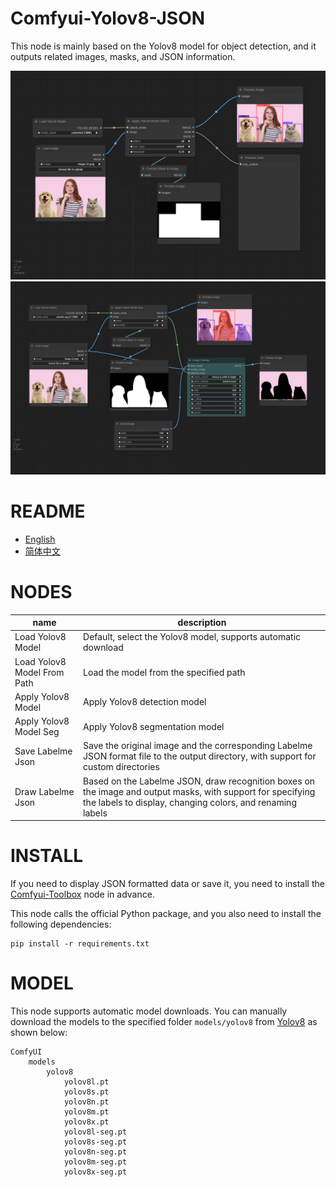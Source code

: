 # Comfyui-Yolov8-JSON
This node is mainly based on the Yolov8 model for object detection, and it outputs related images, masks, and JSON information.

![image](https://github.com/Alysondao/Comfyui-Yolov8-JSON/blob/main/docs/workflow.png)
![image](https://github.com/Alysondao/Comfyui-Yolov8-JSON/blob/main/docs/workflow1.png)

# README
- [English](README.md)
- [简体中文](readme/README.zh_CN.md)

# NODES
|name                         |description                                                     |
|-----------------------------|----------------------------------------------------------------|
|Load Yolov8 Model            |Default, select the Yolov8 model, supports automatic download   |
|Load Yolov8 Model From Path  |Load the model from the specified path                          |
|Apply Yolov8 Model           |Apply Yolov8 detection model                                    |
|Apply Yolov8 Model Seg       |Apply Yolov8 segmentation model                                 |
|Save Labelme Json            |Save the original image and the corresponding Labelme JSON format file to the output directory, with support for custom directories |
|Draw Labelme Json            |Based on the Labelme JSON, draw recognition boxes on the image and output masks, with support for specifying the labels to display, changing colors, and renaming labels |

# INSTALL
If you need to display JSON formatted data or save it, you need to install the [Comfyui-Toolbox](https://github.com/zcfrank1st/Comfyui-Toolbox) node in advance.

This node calls the official Python package, and you also need to install the following dependencies:

```
pip install -r requirements.txt
```

# MODEL
This node supports automatic model downloads.
You can manually download the models to the specified folder `models/yolov8` from [Yolov8](https://github.com/ultralytics/ultralytics) as shown below:


```
ComfyUI
    models
        yolov8
            yolov8l.pt
            yolov8s.pt
            yolov8n.pt
            yolov8m.pt
            yolov8x.pt
            yolov8l-seg.pt
            yolov8s-seg.pt
            yolov8n-seg.pt
            yolov8m-seg.pt
            yolov8x-seg.pt
```
 
